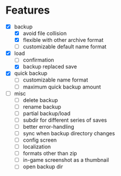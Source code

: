 # Features
- [x] backup
  - [x] avoid file collision
  - [x] flexible with other archive format
  - [ ] customizable default name format
- [x] load
  - [ ] confirmation
  - [x] backup replaced save
- [x] quick backup
  - [ ] customizable name format
  - [ ] maximum quick backup amount
- [ ] misc
  - [ ] delete backup
  - [ ] rename backup
  - [ ] partial backup/load
  - [ ] subdir for different series of saves
  - [ ] better error-handling
  - [ ] sync when backup directory changes
  - [ ] config screen
  - [ ] localization
  - [ ] formats other than zip
  - [ ] in-game screenshot as a thumbnail
  - [ ] open backup dir